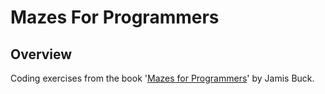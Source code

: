 # Mazes For Programmers

## Overview
Coding exercises from the book '[Mazes for Programmers](http://www.mazesforprogrammers.com/)' by Jamis Buck.

